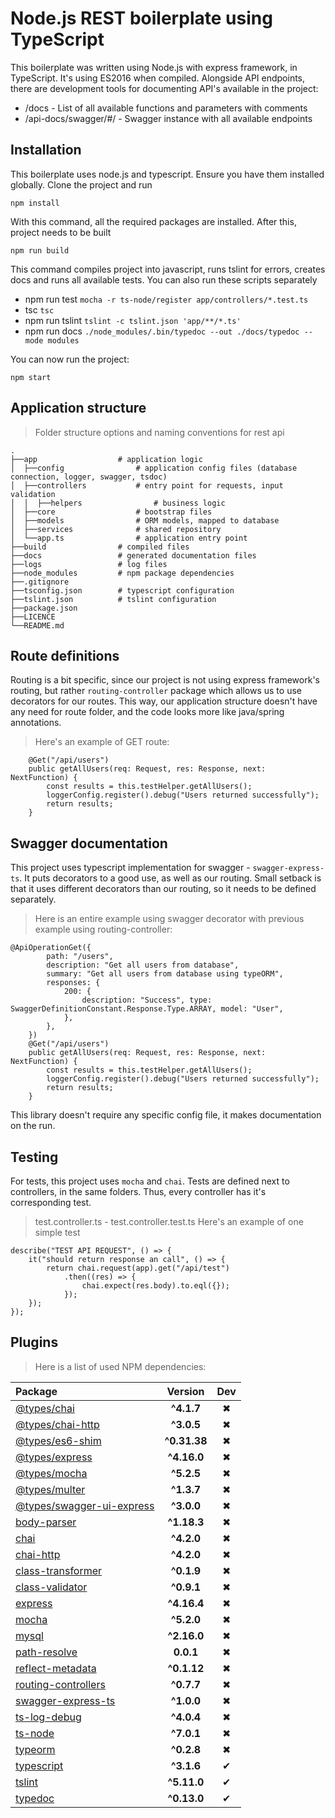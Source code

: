 # Node.js REST boilerplate using TypeScript
This boilerplate was written using Node.js with express framework, in TypeScript. It's using ES2016 when compiled.
Alongside API endpoints, there are development tools for documenting API's available in the project:
* /docs - List of all available functions and parameters with comments
* /api-docs/swagger/#/ - Swagger instance with all available endpoints

## Installation
This boilerplate uses node.js and typescript. Ensure you have them installed globally.
Clone the project and run
```
npm install
```
With this command, all the required packages are installed. After this, project needs to be built
```
npm run build
```
This command compiles project into javascript, runs tslint for errors, creates docs and runs all available tests.
You can also run these scripts separately

* npm run test    `mocha -r ts-node/register app/controllers/*.test.ts`
* tsc             `tsc`
* npm run tslint  `tslint -c tslint.json 'app/**/*.ts'`
* npm run docs    `./node_modules/.bin/typedoc --out ./docs/typedoc --mode modules`

You can now run the project:
```
npm start
```

## Application structure
> Folder structure options and naming conventions for rest api
```
.
├──app                  # application logic
│  ├──config                # application config files (database connection, logger, swagger, tsdoc)
│  ├──controllers           # entry point for requests, input validation
│  │  ├──helpers                # business logic
│  ├──core                  # bootstrap files
│  ├──models                # ORM models, mapped to database
│  ├──services              # shared repository
│  └──app.ts                # application entry point
├──build                # compiled files
├──docs                 # generated documentation files
├──logs                 # log files
├──node_modules         # npm package dependencies
├──.gitignore
├──tsconfig.json        # typescript configuration
├──tslint.json          # tslint configuration
├──package.json
├──LICENCE
└──README.md
```
## Route definitions
Routing is a bit specific, since our project is not using express framework's routing, but rather `routing-controller` package which allows us to use
decorators for our routes. This way, our application structure doesn't have any need for route folder, and the code looks more like java/spring annotations.
> Here's an example of GET route:
```
    @Get("/api/users")
    public getAllUsers(req: Request, res: Response, next: NextFunction) {
        const results = this.testHelper.getAllUsers();
        loggerConfig.register().debug("Users returned successfully");
        return results;
    }
```

## Swagger documentation
This project uses typescript implementation for swagger - `swagger-express-ts`. It puts decorators to a good use, as well as our routing. Small setback is that it uses
different decorators than our routing, so it needs to be defined separately.
> Here is an entire example using swagger decorator with previous example using routing-controller:
```
@ApiOperationGet({
        path: "/users",
        description: "Get all users from database",
        summary: "Get all users from database using typeORM",
        responses: {
            200: {
                description: "Success", type: SwaggerDefinitionConstant.Response.Type.ARRAY, model: "User",
            },
        },
    })
    @Get("/api/users")
    public getAllUsers(req: Request, res: Response, next: NextFunction) {
        const results = this.testHelper.getAllUsers();
        loggerConfig.register().debug("Users returned successfully");
        return results;
    }
```
This library doesn't require any specific config file, it makes documentation on the run.

## Testing
For tests, this project uses `mocha` and `chai`. Tests are defined next to controllers, in the same folders. Thus, every controller has it's corresponding test.
> test.controller.ts - test.controller.test.ts
> Here's an example of one simple test
```
describe("TEST API REQUEST", () => {
    it("should return response an call", () => {
        return chai.request(app).get("/api/test")
            .then((res) => {
                chai.expect(res.body).to.eql({});
            });
    });
});
```

## Plugins
> Here is a list of used NPM dependencies:

| Package | Version | Dev |
| :--- | :---: | :---: |
| [@types/chai](https://www.npmjs.com/package/@types/chai) | **^4.1.7** | ✖ |
| [@types/chai-http](https://www.npmjs.com/package/@types/chai-http) | **^3.0.5** | ✖ |
| [@types/es6-shim](https://www.npmjs.com/package/@types/es6-shim) | **^0.31.38** | ✖ |
| [@types/express](https://www.npmjs.com/package/@types/express) | **^4.16.0** | ✖ |
| [@types/mocha](https://www.npmjs.com/package/@types/mocha) | **^5.2.5** | ✖ |
| [@types/multer](https://www.npmjs.com/package/@types/multer) | **^1.3.7** | ✖ |
| [@types/swagger-ui-express](https://www.npmjs.com/package/@types/swagger-ui-express) | **^3.0.0** | ✖ |
| [body-parser](https://www.npmjs.com/package/body-parser) | **^1.18.3** | ✖ |
| [chai](https://www.npmjs.com/package/chai) | **^4.2.0** | ✖ |
| [chai-http](https://www.npmjs.com/package/chai-http) | **^4.2.0** | ✖ |
| [class-transformer](https://www.npmjs.com/package/class-transformer) | **^0.1.9** | ✖ |
| [class-validator](https://www.npmjs.com/package/class-validator) | **^0.9.1** | ✖ |
| [express](https://www.npmjs.com/package/express) | **^4.16.4** | ✖ |
| [mocha](https://www.npmjs.com/package/mocha) | **^5.2.0** | ✖ |
| [mysql](https://www.npmjs.com/package/mysql) | **^2.16.0** | ✖ |
| [path-resolve](https://www.npmjs.com/package/path-resolve) | **0.0.1** | ✖ |
| [reflect-metadata](https://www.npmjs.com/package/reflect-metadata) | **^0.1.12** | ✖ |
| [routing-controllers](https://www.npmjs.com/package/routing-controllers) | **^0.7.7** | ✖ |
| [swagger-express-ts](https://www.npmjs.com/package/swagger-express-ts) | **^1.0.0** | ✖ |
| [ts-log-debug](https://www.npmjs.com/package/ts-log-debug) | **^4.0.4** | ✖ |
| [ts-node](https://www.npmjs.com/package/ts-node) | **^7.0.1** | ✖ |
| [typeorm](https://www.npmjs.com/package/typeorm) | **^0.2.8** | ✖ |
| [typescript](https://www.npmjs.com/package/typescript) | **^3.1.6** | ✔ |
| [tslint](https://www.npmjs.com/package/tslint) | **^5.11.0** | ✔ |
| [typedoc](https://www.npmjs.com/package/typedoc) | **^0.13.0** | ✔ |



